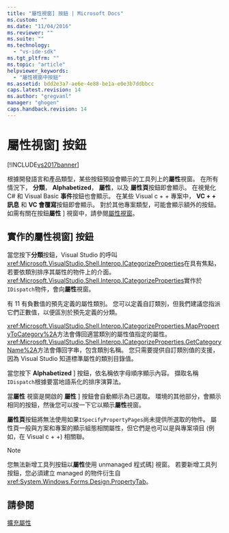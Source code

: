 ```yaml
---
title: "屬性視窗] 按鈕 | Microsoft Docs"
ms.custom: ""
ms.date: "11/04/2016"
ms.reviewer: ""
ms.suite: ""
ms.technology: 
  - "vs-ide-sdk"
ms.tgt_pltfrm: ""
ms.topic: "article"
helpviewer_keywords: 
  - "屬性視窗中按鈕"
ms.assetid: bdd2e3a7-ae6e-4e88-be1a-e0e3b7ddbbcc
caps.latest.revision: 14
ms.author: "gregvanl"
manager: "ghogen"
caps.handback.revision: 14
---
```

# 屬性視窗] 按鈕
[!INCLUDE[vs2017banner](../../code-quality/includes/vs2017banner.md)]

根據開發語言和產品類型，某些按鈕預設會顯示的工具列上的**屬性**視窗。  在所有情況下， **分類**，  **Alphabetized**， **屬性**，以及 **屬性頁**按鈕即會顯示。  在視覺化 C\# 和 Visual Basic **事件**按鈕也會顯示。  在某些 Visual c \+ \+ 專案中，  **VC \+ \+ 訊息** 和  **VC 會覆寫**按鈕即會顯示。  對於其他專案類型，可能會顯示額外的按鈕。  如需有關在按鈕**屬性** \] 視窗中，請參閱[屬性視窗](../../ide/reference/properties-window.md)。  
  
## 實作的屬性視窗\] 按鈕  
 當您按下**分類**按鈕，Visual Studio 的呼叫<xref:Microsoft.VisualStudio.Shell.Interop.ICategorizeProperties>在具有焦點，若要依類別排序其屬性的物件上的介面。  <xref:Microsoft.VisualStudio.Shell.Interop.ICategorizeProperties>實作於`IDispatch`物件，會向**屬性**視窗。  
  
 有 11 有負數值的預先定義的屬性類別。  您可以定義自訂類別，但我們建議您指派它們正數值，以便區別於預先定義的分類。  
  
 <xref:Microsoft.VisualStudio.Shell.Interop.ICategorizeProperties.MapPropertyToCategory%2A>方法會傳回適當類別的屬性值指定的屬性。  <xref:Microsoft.VisualStudio.Shell.Interop.ICategorizeProperties.GetCategoryName%2A>方法會傳回字串，包含類別名稱。  您只需要提供自訂類別值的支援，因為 Visual Studio 知道標準屬性的類別目錄值。  
  
 當您按下 **Alphabetized** \] 按鈕，依名稱依字母順序顯示內容。  擷取名稱`IDispatch`根據要當地語系化的排序演算法。  
  
 當**屬性** 視窗是開啟的 **屬性** \] 按鈕會自動顯示為已選取。  環境的其他部分，會顯示相同的按鈕，然後您可以按一下它以顯示**屬性**視窗。  
  
 **屬性頁**按鈕將無法使用如果`ISpecifyPropertyPages`尚未提供所選取的物件。  屬性頁一般與方案和專案的顯示組態相關屬性，但它們是也可以是與專案項目 \(例如，在 Visual c \+ \+\) 相關聯。  
  
> [!NOTE]
>  您無法新增工具列按鈕以**屬性**使用 unmanaged 程式碼\] 視窗。  若要新增工具列按鈕，您必須建立 managed 的物件衍生自<xref:System.Windows.Forms.Design.PropertyTab>。  
  
## 請參閱  
 [擴充屬性](../../extensibility/internals/extending-properties.md)